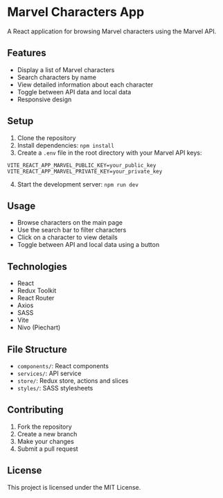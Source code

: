 # Marvel Characters App

A React application for browsing Marvel characters using the Marvel API.

## Features

- Display a list of Marvel characters
- Search characters by name
- View detailed information about each character
- Toggle between API data and local data
- Responsive design

## Setup

1. Clone the repository
2. Install dependencies: `npm install`
3. Create a `.env` file in the root directory with your Marvel API keys:

```dotenv
VITE_REACT_APP_MARVEL_PUBLIC_KEY=your_public_key
VITE_REACT_APP_MARVEL_PRIVATE_KEY=your_private_key
```

4. Start the development server: `npm run dev`

## Usage

- Browse characters on the main page
- Use the search bar to filter characters
- Click on a character to view details
- Toggle between API and local data using a button

## Technologies

- React
- Redux Toolkit
- React Router
- Axios
- SASS
- Vite
- Nivo (Piechart)

## File Structure

- `components/`: React components
- `services/`: API service
- `store/`: Redux store, actions and slices
- `styles/`: SASS stylesheets

## Contributing

1. Fork the repository
2. Create a new branch
3. Make your changes
4. Submit a pull request

## License

This project is licensed under the MIT License.